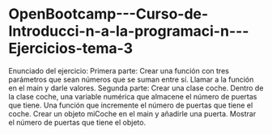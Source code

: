 # OpenBootcamp---Curso-de-Introducci-n-a-la-programaci-n---Ejercicios-tema-3
Enunciado del ejercicio:  Primera parte:  Crear una función con tres parámetros que sean números que se suman entre sí.  Llamar a la función en el main y darle valores.  Segunda parte:  Crear una clase coche.  Dentro de la clase coche, una variable numérica que almacene el número de puertas que tiene.  Una función que incremente el número de puertas que tiene el coche.  Crear un objeto miCoche en el main y añadirle una puerta.  Mostrar el número de puertas que tiene el objeto.
